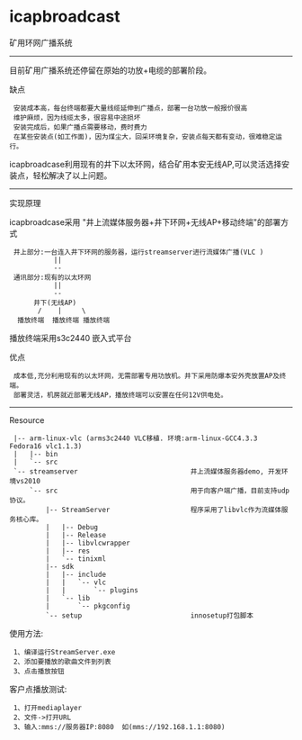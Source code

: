 icapbroadcast
=============

矿用环网广播系统

------------------
目前矿用广播系统还停留在原始的功放+电缆的部署阶段。

缺点

     安装成本高，每台终端都要大量线缆延伸到广播点，部署一台功放一般报价很高
     维护麻烦，因为线缆太多，很容易中途损坏
     安装完成后，如果广播点需要移动，费时费力
     在某些安装点(如工作面)，因为煤尘大，回采环境复杂，安装点每天都有变动，很难稳定运行。

icapbroadcase利用现有的井下以太环网，结合矿用本安无线AP,可以灵活选择安装点，轻松解决了以上问题。

------------------
实现原理

icapbroadcase采用 "井上流媒体服务器+井下环网+无线AP+移动终端"的部署方式

     井上部分:一台连入井下环网的服务器，运行streamserver进行流媒体广播(VLC )
               ||
               --
     通讯部分:现有的以太环网
               ||
               --
          井下(无线AP)
           /    |     \
      播放终端  播放终端 播放终端

播放终端采用s3c2440 嵌入式平台


优点

     成本低,充分利用现有的以太环网，无需部署专用功放机。井下采用防爆本安外壳放置AP及终端。
     部署灵活，机房就近部署无线AP，播放终端可以安置在任何12V供电处。

------------------
Resource

     |-- arm-linux-vlc (arms3c2440 VLC移植. 环境:arm-linux-GCC4.3.3 Fedora16 vlc1.1.3)
     |   |-- bin
     |   `-- src
     `-- streamserver                            井上流媒体服务器demo, 开发环境vs2010
         `-- src                                 用于向客户端广播，目前支持udp协议。
             |-- StreamServer                    程序采用了libvlc作为流媒体服务核心库。
             |   |-- Debug
             |   |-- Release
             |   |-- libvlcwrapper
             |   |-- res
             |   `-- tinixml
             |-- sdk
             |   |-- include
             |   |   `-- vlc
             |   |       `-- plugins
             |   `-- lib
             |       `-- pkgconfig
             `-- setup                           innosetup打包脚本

使用方法:

     1、编译运行StreamServer.exe
     2、添加要播放的歌曲文件到列表
     3、点击播放按钮

客户点播放测试:

     1、打开mediaplayer
     2、文件->打开URL
     3、输入:mms://服务器IP:8080  如(mms://192.168.1.1:8080)


